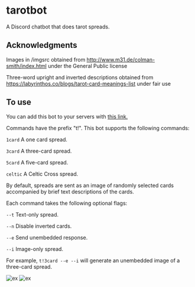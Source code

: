 # tarotbot
A Discord chatbot that does tarot spreads.

## Acknowledgments
Images in /imgsrc obtained from http://www.m31.de/colman-smith/index.html under the General Public license

Three-word upright and inverted descriptions obtained from https://labyrinthos.co/blogs/tarot-card-meanings-list under fair use

## To use
You can add this bot to your servers with [this link.](https://discordapp.com/oauth2/authorize?client_id=659747523354689549&scope=bot&permissions=100352)

Commands have the prefix "t!". This bot supports the following commands:

`1card` A one card spread.

`3card` A three-card spread.

`5card` A five-card spread.

`celtic` A Celtic Cross spread.

By default, spreads are sent as an image of randomly selected cards accompanied by brief text descriptions of the cards.

Each command takes the following optional flags:

`--t` Text-only spread.

`--n` Disable inverted cards.

`--e` Send unembedded response.

`--i` Image-only spread.

For example, `t!3card --e --i` will generate an unembedded image of a three-card spread.

![ex](https://66.media.tumblr.com/5bd515de2d2d93593d3037083e91a9e1/5a17c53fecdeae20-b0/s1280x1920/56549989be54a9c524cc235beef182d467faef92.png)
![ex](https://66.media.tumblr.com/e8c5e38414f3e35bcc8ca94f35926d79/5a17c53fecdeae20-dc/s1280x1920/32023695d72429036b3073c76384252e1c77dd6e.png)
